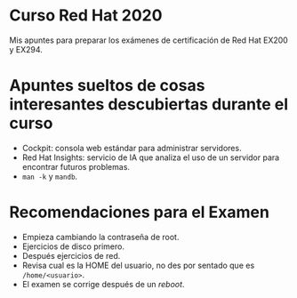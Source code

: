 # Curso Red Hat 2020

Mis apuntes para preparar los exámenes de certificación de Red Hat EX200 y EX294.

# Apuntes sueltos de cosas interesantes descubiertas durante el curso

- Cockpit: consola web estándar para administrar servidores.
- Red Hat Insights: servicio de IA que analiza el uso de un servidor para encontrar futuros problemas.
- `man -k` y `mandb`.

# Recomendaciones para el Examen

- Empieza cambiando la contraseña de root.
- Ejercicios de disco primero.
- Después ejercicios de red.
- Revisa cual es la HOME del usuario, no des por sentado que es `/home/<usuario>`.
- El examen se corrige después de un _reboot_.


